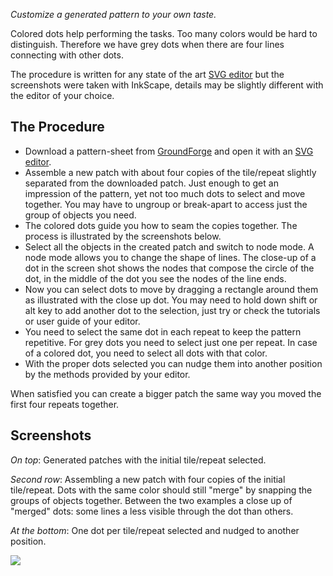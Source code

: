 _Customize a generated pattern to your own taste._

Colored dots help performing the tasks. Too many colors would be hard to distinguish. Therefore we have grey dots when there are four lines connecting with other dots.

The procedure is written for any state of the art [SVG editor] but the screenshots were taken with InkScape, details may be slightly different with the editor of your choice.


The Procedure
-------------

* Download a pattern-sheet from [GroundForge] and open it with an [SVG editor].
* Assemble a new patch with about four copies of the tile/repeat slightly separated from the downloaded patch. Just enough to get an impression of the pattern, yet not too much dots to select and move together. You may have to ungroup or break-apart to access just the group of objects you need.
* The colored dots guide you how to seam the copies together. The process is illustrated by the screenshots below.
* Select all the objects in the created patch and switch to node mode. A node mode allows you to change the shape of lines. The close-up of a dot in the screen shot shows the nodes that compose the circle of the dot, in the middle of the dot you see the nodes of the line ends.
* Now you can select dots to move by dragging a rectangle around them as illustrated with the close up dot. You may need to hold down shift or alt key to add another dot to the selection, just try or check the tutorials or user guide of your editor.
* You need to select the same dot in each repeat to keep the pattern repetitive. For grey dots you need to select just one per repeat. In case of a colored dot, you need to select all dots with that color.
* With the proper dots selected you can nudge them into another position by the methods provided by your editor.

When satisfied you can create a bigger patch the same way you moved the first four repeats together.

[GroundForge]: https://d-bl.github.io/GroundForge/
[SVG editor]: https://en.wikipedia.org/wiki/Comparison_of_vector_graphics_editors#File_format_support


Screenshots
-----------

_On top_: Generated patches with the initial tile/repeat selected.

_Second row_: Assembling a new patch with four copies of the initial tile/repeat. Dots with the same color should still "merge" by snapping the groups of objects together. Between the two examples a close up of "merged" dots: some lines a less visible through the dot than others.

_At the bottom_: One dot per tile/repeat selected and nudged to another position.

[logo]: https://d-bl.github.io/GroundForge/images/logo-medium.png
![](https://raw.githubusercontent.com/wiki/d-bl/GroundForge/images/reshape-using-copies.png)